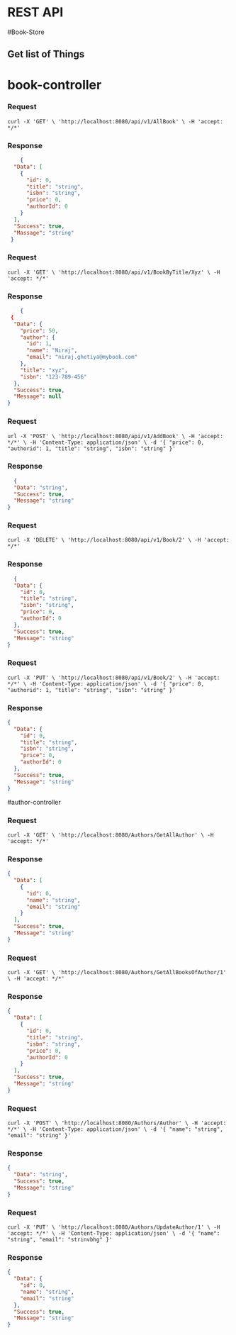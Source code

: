 

# REST API

#Book-Store

## Get list of Things

# book-controller
### Request

`curl -X 'GET' \
  'http://localhost:8080/api/v1/AllBook' \
  -H 'accept: */*'`

   

### Response
```json
    {
  "Data": [
    {
      "id": 0,
      "title": "string",
      "isbn": "string",
      "price": 0,
      "authorId": 0
    }
  ],
  "Success": true,
  "Massage": "string"
 }
```

### Request

`curl -X 'GET' \
  'http://localhost:8080/api/v1/BookByTitle/Xyz' \
  -H 'accept: */*'`

   

### Response
```json
    {
 {
  "Data": {
    "price": 50,
    "author": {
      "id": 1,
      "name": "Niraj",
      "email": "niraj.ghetiya@mybook.com"
    },
    "title": "xyz",
    "isbn": "123-789-456"
  },
  "Success": true,
  "Message": null
}
```
### Request

`url -X 'POST' \
  'http://localhost:8080/api/v1/AddBook' \
  -H 'accept: */*' \
  -H 'Content-Type: application/json' \
  -d '{
  "price": 0,
  "authorid": 1,
  "title": "string",
  "isbn": "string"
}'`

   

### Response
```json
  {
  "Data": "string",
  "Success": true,
  "Message": "string"
}
```

### Request

`curl -X 'DELETE' \
  'http://localhost:8080/api/v1/Book/2' \
  -H 'accept: */*'`

   

### Response
```json
  {
  "Data": {
    "id": 0,
    "title": "string",
    "isbn": "string",
    "price": 0,
    "authorId": 0
  },
  "Success": true,
  "Message": "string"
}
```
### Request

`curl -X 'PUT' \
  'http://localhost:8080/api/v1/Book/2' \
  -H 'accept: */*' \
  -H 'Content-Type: application/json' \
  -d '{
  "price": 0,
  "authorid": 1,
  "title": "string",
  "isbn": "string"
}'`
### Response
```json
{
  "Data": {
    "id": 0,
    "title": "string",
    "isbn": "string",
    "price": 0,
    "authorId": 0
  },
  "Success": true,
  "Message": "string"
}
```
#author-controller

### Request

`curl -X 'GET' \
  'http://localhost:8080/Authors/GetAllAuthor' \
  -H 'accept: */*'`
### Response
```json
{
  "Data": [
    {
      "id": 0,
      "name": "string",
      "email": "string"
    }
  ],
  "Success": true,
  "Message": "string"
}
```
### Request

`curl -X 'GET' \
  'http://localhost:8080/Authors/GetAllBooksOfAuthor/1' \
  -H 'accept: */*'`
### Response
```json
{
  "Data": [
    {
      "id": 0,
      "title": "string",
      "isbn": "string",
      "price": 0,
      "authorId": 0
    }
  ],
  "Success": true,
  "Message": "string"
}
```
### Request

`curl -X 'POST' \
  'http://localhost:8080/Authors/Author' \
  -H 'accept: */*' \
  -H 'Content-Type: application/json' \
  -d '{
  "name": "string",
  "email": "string"
}'`
### Response
```json
{
  "Data": "string",
  "Success": true,
  "Message": "string"
}
```
### Request

`curl -X 'PUT' \
  'http://localhost:8080/Authors/UpdateAuthor/1' \
  -H 'accept: */*' \
  -H 'Content-Type: application/json' \
  -d '{
  "name": "string",
  "email": "strinvbhg"
}'`
### Response
```json
{
  "Data": {
    "id": 0,
    "name": "string",
    "email": "string"
  },
  "Success": true,
  "Message": "string"
}
```
